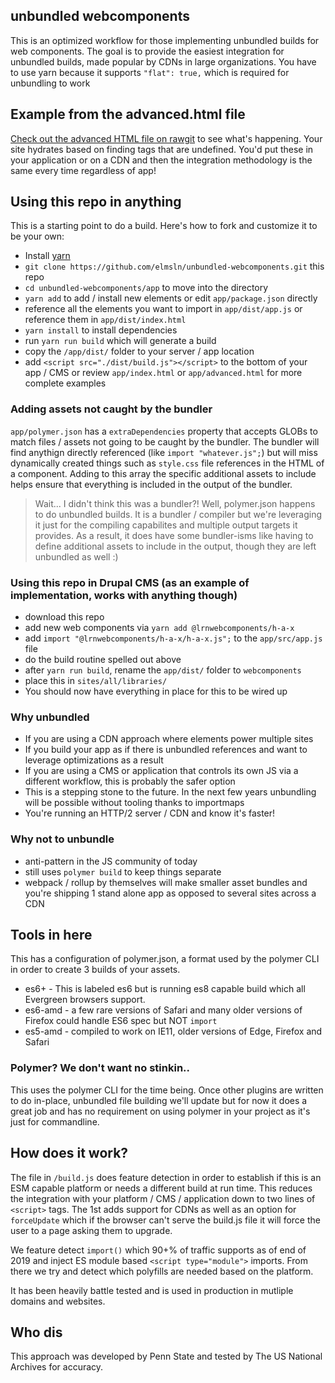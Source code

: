 ## unbundled webcomponents
This is an optimized workflow for those implementing unbundled builds for web components. The goal is to provide the easiest integration for unbundled builds, made popular by CDNs in large organizations. You have to use yarn because it supports `"flat": true,` which is required for unbundling to work

## Example from the advanced.html file
[Check out the advanced HTML file on rawgit](http://ghcdn.rawgit.org/elmsln/unbundled-webcomponents/master/app/advanced.html) to see what's happening. Your site hydrates based on finding tags that are undefined. You'd put these in your application or on a CDN and then the integration methodology is the same every time regardless of app!

## Using this repo in anything
This is a starting point to do a build. Here's how to fork and customize it to be your own:
- Install [yarn](https://classic.yarnpkg.com/en/docs/install/)
- `git clone https://github.com/elmsln/unbundled-webcomponents.git` this repo
- `cd unbundled-webcomponents/app` to move into the directory
- `yarn add` to add / install new elements or edit `app/package.json` directly
- reference all the elements you want to import in `app/dist/app.js` or reference them in `app/dist/index.html`
- `yarn install` to install dependencies
- run `yarn run build` which will generate a build
- copy the `/app/dist/` folder to your server / app location
- add `<script src="./dist/build.js"></script>` to the bottom of your app / CMS or review `app/index.html` or `app/advanced.html` for more complete examples

### Adding assets not caught by the bundler
`app/polymer.json` has a `extraDependencies` property that accepts GLOBs to match files / assets not going to be caught by the bundler. The bundler will find anythign directly referenced (like `import "whatever.js";`) but will miss dynamically created things such as `style.css` file references in the HTML of a component. Adding to this array the specific additional assets to include helps ensure that everything is included in the output of the bundler.

> Wait... I didn't think this was a bundler?!
Well, polymer.json happens to do unbundled builds. It is a bundler / compiler but we're leveraging it just for the compiling capabilites and multiple output targets it provides. As a result, it does have some bundler-isms like having to define additional assets to include in the output, though they are left unbundled as well :)

### Using this repo in Drupal CMS (as an example of implementation, works with anything though)
- download this repo
- add new web components via `yarn add @lrnwebcomponents/h-a-x`
- add `import "@lrnwebcomponents/h-a-x/h-a-x.js";` to the `app/src/app.js` file
- do the build routine spelled out above
- after `yarn run build`, rename the `app/dist/` folder to `webcomponents`
- place this in `sites/all/libraries/`
- You should now have everything in place for this to be wired up

### Why unbundled
- If you are using a CDN approach where elements power multiple sites
- If you build your app as if there is unbundled references and want to leverage optimizations as a result
- If you are using a CMS or application that controls its own JS via a different workflow, this is probably the safer option
- This is a stepping stone to the future. In the next few years unbundling will be possible without tooling thanks to importmaps
- You're running an HTTP/2 server / CDN and know it's faster!

### Why not to unbundle
- anti-pattern in the JS community of today
- still uses `polymer build` to keep things separate
- webpack / rollup by themselves will make smaller asset bundles and you're shipping 1 stand alone app as opposed to several sites across a CDN

## Tools in here
This has a configuration of polymer.json, a format used by the polymer CLI in order to create 3 builds of your assets.
- es6+ - This is labeled es6 but is running es8 capable build which all Evergreen browsers support.
- es6-amd - a few rare versions of Safari and many older versions of Firefox could handle ES6 spec but NOT `import`
- es5-amd - compiled to work on IE11, older versions of Edge, Firefox and Safari

### Polymer? We don't want no stinkin..
This uses the polymer CLI for the time being. Once other plugins are written to do in-place, unbundled file building we'll update but for now it does a great job and has no requirement on using polymer in your project as it's just for commandline.

## How does it work?
The file in `/build.js` does feature detection in order to establish if this is an ESM capable platform or needs a different build at run time. This reduces the integration with your platform / CMS / application down to two lines of `<script>` tags. The 1st adds support for CDNs as well as an option for `forceUpdate` which if the browser can't serve the build.js file it will force the user to a page asking them to upgrade.

We feature detect `import()` which 90+% of traffic supports as of end of 2019 and inject ES module based `<script type="module">` imports. From there we try and detect which polyfills are needed based on the platform.

It has been heavily battle tested and is used in production in mutliple domains and websites.

## Who dis
This approach was developed by Penn State and tested by The US National Archives for accuracy.
